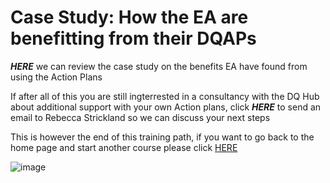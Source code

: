 # Case Study: How the EA are benefitting from their DQAPs

**_HERE_** we can review the case study on the benefits EA have found from using the Action Plans

If after all of this you are still ingterrested in a consultancy with the DQ Hub about additional support with your own Action plans, click **_HERE_** to send an email to Rebecca Strickland so we can discuss your next steps

This is however the end of this training path, if you want to go back to the home page and start another course please click [HERE](index)

![image](https://user-images.githubusercontent.com/92517253/194820571-c2390719-b167-4cb2-b336-04ad851cbdec.png)
